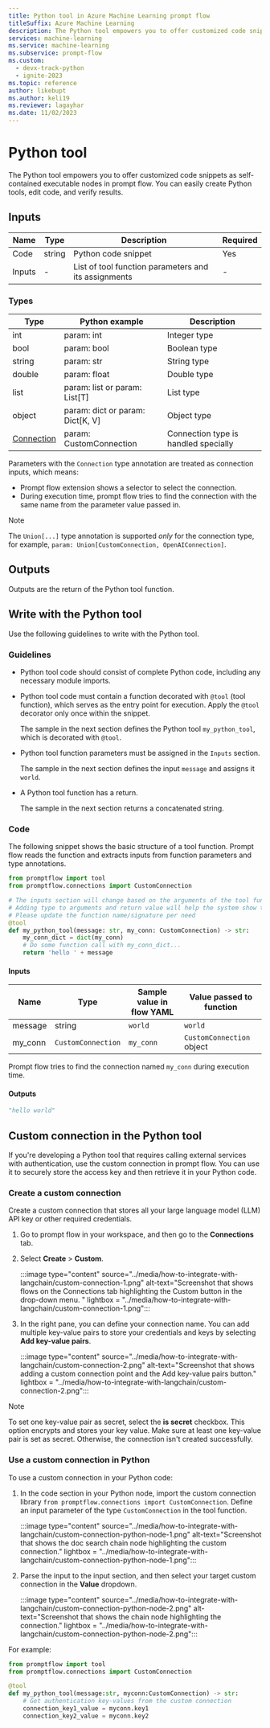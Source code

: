 ```yaml
---
title: Python tool in Azure Machine Learning prompt flow
titleSuffix: Azure Machine Learning
description: The Python tool empowers you to offer customized code snippets as self-contained executable nodes in prompt flow.
services: machine-learning
ms.service: machine-learning
ms.subservice: prompt-flow
ms.custom:
  - devx-track-python
  - ignite-2023
ms.topic: reference
author: likebupt
ms.author: keli19
ms.reviewer: lagayhar
ms.date: 11/02/2023
---
```


# Python tool

The Python tool empowers you to offer customized code snippets as self-contained executable nodes in prompt flow. You can easily create Python tools, edit code, and verify results.

## Inputs

| Name   | Type   | Description                                          | Required |
|--------|--------|------------------------------------------------------|---------|
| Code   | string | Python code snippet                                  | Yes     |
| Inputs | -      | List of tool function parameters and its assignments | -       |

### Types

| Type                                                | Python example                  | Description                                |
|-----------------------------------------------------|---------------------------------|--------------------------------------------|
| int                                                 | param: int                      | Integer type                               |
| bool                                                | param: bool                     | Boolean type                               |
| string                                              | param: str                      | String type                                |
| double                                              | param: float                    | Double type                                |
| list                                                | param: list or param: List[T]   | List type                                  |
| object                                              | param: dict or param: Dict[K, V] | Object type                                |
| [Connection](../concept-connections.md) | param: CustomConnection         | Connection type is handled specially |

Parameters with the `Connection` type annotation are treated as connection inputs, which means:

- Prompt flow extension shows a selector to select the connection.
- During execution time, prompt flow tries to find the connection with the same name from the parameter value passed in.

> [!NOTE]
> The `Union[...]` type annotation is supported *only* for the connection type, for example, `param: Union[CustomConnection, OpenAIConnection]`.

## Outputs

Outputs are the return of the Python tool function.

## Write with the Python tool

Use the following guidelines to write with the Python tool.

### Guidelines

- Python tool code should consist of complete Python code, including any necessary module imports.

- Python tool code must contain a function decorated with `@tool` (tool function), which serves as the entry point for execution. Apply the `@tool` decorator only once within the snippet.

   The sample in the next section defines the Python tool `my_python_tool`, which is decorated with `@tool`.

- Python tool function parameters must be assigned in the `Inputs` section.

    The sample in the next section defines the input `message` and assigns it `world`.

- A Python tool function has a return.

    The sample in the next section returns a concatenated string.

### Code

The following snippet shows the basic structure of a tool function. Prompt flow reads the function and extracts inputs from function parameters and type annotations.

```python
from promptflow import tool
from promptflow.connections import CustomConnection

# The inputs section will change based on the arguments of the tool function, after you save the code
# Adding type to arguments and return value will help the system show the types properly
# Please update the function name/signature per need
@tool
def my_python_tool(message: str, my_conn: CustomConnection) -> str:
    my_conn_dict = dict(my_conn)
    # Do some function call with my_conn_dict...
    return 'hello ' + message

```

#### Inputs

| Name    | Type   | Sample value in flow YAML | Value passed to function|
|---------|--------|-------------------------| ------------------------|
| message | string | `world`                 | `world`                 |
| my_conn | `CustomConnection` | `my_conn`               | `CustomConnection` object |

Prompt flow tries to find the connection named `my_conn` during execution time.

#### Outputs

```python
"hello world"
```

## Custom connection in the Python tool

If you're developing a Python tool that requires calling external services with authentication, use the custom connection in prompt flow. You can use it to securely store the access key and then retrieve it in your Python code.

### Create a custom connection

Create a custom connection that stores all your large language model (LLM) API key or other required credentials.

1. Go to prompt flow in your workspace, and then go to the **Connections** tab.
1. Select **Create** > **Custom**.

    :::image type="content" source="../media/how-to-integrate-with-langchain/custom-connection-1.png" alt-text="Screenshot that shows flows on the Connections tab highlighting the Custom button in the drop-down menu. " lightbox = "../media/how-to-integrate-with-langchain/custom-connection-1.png":::
1. In the right pane, you can define your connection name. You can add multiple key-value pairs to store your credentials and keys by selecting **Add key-value pairs**.

    :::image type="content" source="../media/how-to-integrate-with-langchain/custom-connection-2.png" alt-text="Screenshot that shows adding a custom connection point and the Add key-value pairs button." lightbox = "../media/how-to-integrate-with-langchain/custom-connection-2.png":::

> [!NOTE]
> To set one key-value pair as secret, select the **is secret** checkbox. This option encrypts and stores your key value. Make sure at least one key-value pair is set as secret. Otherwise, the connection isn't created successfully.

### Use a custom connection in Python

To use a custom connection in your Python code:

1. In the code section in your Python node, import the custom connection library `from promptflow.connections import CustomConnection`. Define an input parameter of the type `CustomConnection` in the tool function.

    :::image type="content" source="../media/how-to-integrate-with-langchain/custom-connection-python-node-1.png" alt-text="Screenshot that shows the doc search chain node highlighting the custom connection." lightbox = "../media/how-to-integrate-with-langchain/custom-connection-python-node-1.png":::
1. Parse the input to the input section, and then select your target custom connection in the **Value** dropdown.

    :::image type="content" source="../media/how-to-integrate-with-langchain/custom-connection-python-node-2.png" alt-text="Screenshot that shows the chain node highlighting the connection." lightbox = "../media/how-to-integrate-with-langchain/custom-connection-python-node-2.png":::

For example:

```python
from promptflow import tool
from promptflow.connections import CustomConnection

@tool
def my_python_tool(message:str, myconn:CustomConnection) -> str:
    # Get authentication key-values from the custom connection
    connection_key1_value = myconn.key1
    connection_key2_value = myconn.key2
```
